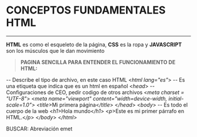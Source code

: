 # CONCEPTOS FUNDAMENTALES HTML
<hr>

**HTML** es como el esqueleto de la página, **CSS** es la ropa y **JAVASCRIPT** son los músculos que le dan movimiento

> **PAGINA SENCILLA PARA ENTENDER EL FUNCIONAMIENTO DE HTML:**
> 
*<!DOCTYPE html>* -- Describe el tipo de archivo, en este caso HTML
<*html lang="es"*> -- Es una etiqueta que indica que es un html en español
	<*head*> -- Configuraciones de CEO, pedir codigo de otros archivos
		<*meta charset = "UTF-8"*>
		<*meta name="viewport" content="width=device-width, initial-scale=1.0">
		<title*>Mi primera página<*/title*>
	<*/head*>
	<*body*> -- Es todo el cuerpo de la web
		<*h1*>Hola mundo<*/h1*>
		<*p*>Este es mi primer párrafo en HTML.<*/p*>
	<*/body*>
<*/html*>

BUSCAR: Abreviación emet
